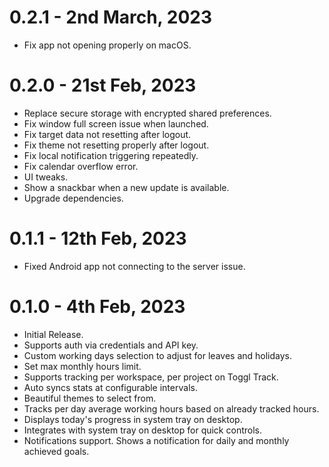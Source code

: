 # 0.2.1 - 2nd March, 2023

- Fix app not opening properly on macOS.

# 0.2.0 - 21st Feb, 2023

- Replace secure storage with encrypted shared preferences.
- Fix window full screen issue when launched.
- Fix target data not resetting after logout.
- Fix theme not resetting properly after logout.
- Fix local notification triggering repeatedly.
- Fix calendar overflow error.
- UI tweaks.
- Show a snackbar when a new update is available.
- Upgrade dependencies.

# 0.1.1 - 12th Feb, 2023

- Fixed Android app not connecting to the server issue.

# 0.1.0 - 4th Feb, 2023

- Initial Release.
- Supports auth via credentials and API key.
- Custom working days selection to adjust for leaves and holidays.
- Set max monthly hours limit.
- Supports tracking per workspace, per project on Toggl Track.
- Auto syncs stats at configurable intervals.
- Beautiful themes to select from.
- Tracks per day average working hours based on already tracked hours.
- Displays today's progress in system tray on desktop.
- Integrates with system tray on desktop for quick controls.
- Notifications support. Shows a notification for daily and monthly achieved goals.